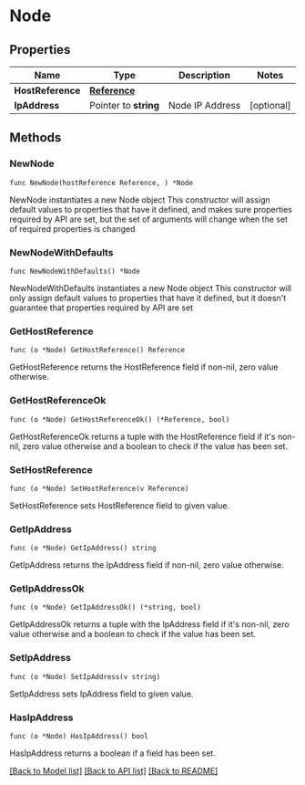 # Node

## Properties

Name | Type | Description | Notes
------------ | ------------- | ------------- | -------------
**HostReference** | [**Reference**](Reference.md) |  | 
**IpAddress** | Pointer to **string** | Node IP Address | [optional] 

## Methods

### NewNode

`func NewNode(hostReference Reference, ) *Node`

NewNode instantiates a new Node object
This constructor will assign default values to properties that have it defined,
and makes sure properties required by API are set, but the set of arguments
will change when the set of required properties is changed

### NewNodeWithDefaults

`func NewNodeWithDefaults() *Node`

NewNodeWithDefaults instantiates a new Node object
This constructor will only assign default values to properties that have it defined,
but it doesn't guarantee that properties required by API are set

### GetHostReference

`func (o *Node) GetHostReference() Reference`

GetHostReference returns the HostReference field if non-nil, zero value otherwise.

### GetHostReferenceOk

`func (o *Node) GetHostReferenceOk() (*Reference, bool)`

GetHostReferenceOk returns a tuple with the HostReference field if it's non-nil, zero value otherwise
and a boolean to check if the value has been set.

### SetHostReference

`func (o *Node) SetHostReference(v Reference)`

SetHostReference sets HostReference field to given value.


### GetIpAddress

`func (o *Node) GetIpAddress() string`

GetIpAddress returns the IpAddress field if non-nil, zero value otherwise.

### GetIpAddressOk

`func (o *Node) GetIpAddressOk() (*string, bool)`

GetIpAddressOk returns a tuple with the IpAddress field if it's non-nil, zero value otherwise
and a boolean to check if the value has been set.

### SetIpAddress

`func (o *Node) SetIpAddress(v string)`

SetIpAddress sets IpAddress field to given value.

### HasIpAddress

`func (o *Node) HasIpAddress() bool`

HasIpAddress returns a boolean if a field has been set.


[[Back to Model list]](../README.md#documentation-for-models) [[Back to API list]](../README.md#documentation-for-api-endpoints) [[Back to README]](../README.md)


